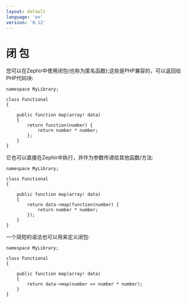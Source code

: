 ```yaml
---
layout: default
language: 'en'
version: '0.12'
---
```


# 闭 包

您可以在Zephir中使用闭包(也称为匿名函数);这些是PHP兼容的，可以返回给PHP代码块:

```zephir
namespace MyLibrary;

class Functional
{

    public function map(array! data)
    {
        return function(number) {
            return number * number;
        };
    }
}
```

它也可以直接在Zephir中执行，并作为参数传递给其他函数/方法:

```zephir
namespace MyLibrary;

class Functional
{

    public function map(array! data)
    {
        return data->map(function(number) {
            return number * number;
        });
    }
}
```

一个简短的语法也可以用来定义闭包:

```zephir
namespace MyLibrary;

class Functional
{

    public function map(array! data)
    {
        return data->map(number => number * number);
    }
}
```